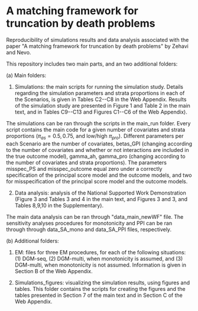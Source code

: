 A matching framework for truncation by death problems
================


Reproducibility of simulations results and data analysis associated with the paper "A matching framework for truncation by death problems" by Zehavi and Nevo.

This repository includes two main parts, and an two additional folders:

(a) Main folders:

1. Simulations: the main scripts for running the simulation study.
Details regarding the simulation parameters and strata proportions in each of the Scenarios, is given in Tables C2--C8 in the Web Appendix.
Results of the simulation study are presented in Figure 1 and Table 2 in the main text, and in Tables C9--C13 and Figures C1--C6 of the Web Appendix).

The simulations can be ran through the scripts in the main_run folder.
Every script contains the main code for a given number of covariates and strata proportions 
$(\pi_{as} = 0.5,0.75$, and low/high $\pi_{pro})$.
Different parameters per each Scenario are the number of covariates,
betas_GPI (changing according to the number of covariates and whether or not interactions are included in the true outcome model), gamma_ah, gamma_pro (changing according to the number of covariates and strata proportions).
The parameters misspec_PS and misspec_outcome equal zero under a correctly specification of the principal score model and the outcome models, and two for misspecification of the principal score model and the outcome models.

2. Data analysis: analysis of the National Supported Work Demonstration (Figure 3 and Tables 3 and 4 in the main text, and Figures 3 and 3, and Tables 8,9,10 in the Supplementary).

The main data analysis can be ran through "data_main_newWF" file.
The sensitivity analyses procedures for monotonicity and PPI can be ran through through data_SA_mono and data_SA_PPI files, respectively.


(b) Additional folders:

1. EM: files for three EM procedures, for each of the following situations: 
(1) DGM-seq, (2) DGM-multi, when monotonicity is assumed, and (3) DGM-multi, when monotonicity is not assumed.
Information is given in Section B of the Web Appendix.

2. Simulations_figures: visualizing the simulation results, using figures and tables.
This folder contains the scripts for creating the figures and the tables presented in Section 7 of the main text and in Section C of the Web Appendix.



